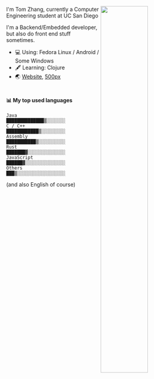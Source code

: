 [<img align="right" width="50%" src="https://github-readme-stats.vercel.app/api?username=Shuzhengz&count_private=true&show_icons=true&title_color=fff&icon_color=79ff97&text_color=9f9f9f&bg_color=151515">](https://metrics.lecoq.io/shuzhengz)
  
I'm Tom Zhang, currently a Computer Engineering student at UC San Diego

I'm a Backend/Embedded developer, but also do front end stuff sometimes.

- :computer: Using: Fedora Linux / Android / Some Windows
- :fountain_pen: Learning: Clojure
- :earth_asia: [Website](https://github.com/Shuzhengz), [500px](https://500px.com/p/shuzhengz)

#

#### :bar_chart: My top used languages

<!--START_SECTION:waka-->
```text
Java          ██████████████▒░░░░░░░
C / C++       ████████████▒░░░░░░░░░
Assembly      ███████████▒░░░░░░░░░░
Rust          ███████▓░░░░░░░░░░░░░░
JavaScript    ██████▓░░░░░░░░░░░░░░░
Others        ███▒░░░░░░░░░░░░░░░░░░
```
<!--END_SECTION:waka-->

(and also English of course)
